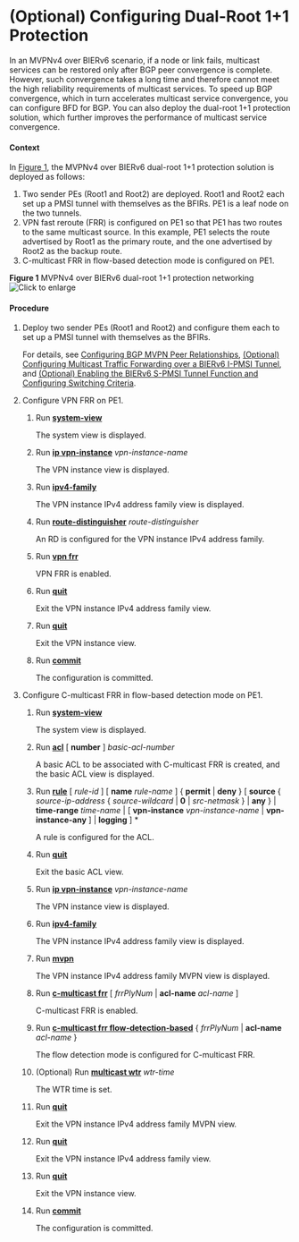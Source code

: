 (Optional) Configuring Dual-Root 1+1 Protection
===============================================

In an MVPNv4 over BIERv6 scenario, if a node or link fails, multicast services can be restored only after BGP peer convergence is complete. However, such convergence takes a long time and therefore cannot meet the high reliability requirements of multicast services. To speed up BGP convergence, which in turn accelerates multicast service convergence, you can configure BFD for BGP. You can also deploy the dual-root 1+1 protection solution, which further improves the performance of multicast service convergence.

#### Context

In [Figure 1](#EN-US_TASK_0283127778__fig2048117501308), the MVPNv4 over BIERv6 dual-root 1+1 protection solution is deployed as follows:

1. Two sender PEs (Root1 and Root2) are deployed. Root1 and Root2 each set up a PMSI tunnel with themselves as the BFIRs. PE1 is a leaf node on the two tunnels.
2. VPN fast reroute (FRR) is configured on PE1 so that PE1 has two routes to the same multicast source. In this example, PE1 selects the route advertised by Root1 as the primary route, and the one advertised by Root2 as the backup route.
3. C-multicast FRR in flow-based detection mode is configured on PE1.

**Figure 1** MVPNv4 over BIERv6 dual-root 1+1 protection networking  
![](figure/en-us_image_0283900046.png "Click to enlarge")
#### Procedure

1. Deploy two sender PEs (Root1 and Root2) and configure them each to set up a PMSI tunnel with themselves as the BFIRs.
   
   
   
   For details, see [Configuring BGP MVPN Peer Relationships](dc_bierv6_cfg_0009.html), [(Optional) Configuring Multicast Traffic Forwarding over a BIERv6 I-PMSI Tunnel](dc_bierv6_cfg_0010.html), and [(Optional) Enabling the BIERv6 S-PMSI Tunnel Function and Configuring Switching Criteria](dc_bierv6_cfg_0011.html).
2. Configure VPN FRR on PE1.
   1. Run [**system-view**](cmdqueryname=system-view)
      
      
      
      The system view is displayed.
   2. Run [**ip vpn-instance**](cmdqueryname=ip+vpn-instance) *vpn-instance-name*
      
      
      
      The VPN instance view is displayed.
   3. Run [**ipv4-family**](cmdqueryname=ipv4-family)
      
      
      
      The VPN instance IPv4 address family view is displayed.
   4. Run **[**route-distinguisher**](cmdqueryname=route-distinguisher)** *route-distinguisher*
      
      
      
      An RD is configured for the VPN instance IPv4 address family.
   5. Run [**vpn frr**](cmdqueryname=vpn+frr)
      
      
      
      VPN FRR is enabled.
   6. Run [**quit**](cmdqueryname=quit)
      
      
      
      Exit the VPN instance IPv4 address family view.
   7. Run [**quit**](cmdqueryname=quit)
      
      
      
      Exit the VPN instance view.
   8. Run [**commit**](cmdqueryname=commit)
      
      
      
      The configuration is committed.
3. Configure C-multicast FRR in flow-based detection mode on PE1.
   1. Run [**system-view**](cmdqueryname=system-view)
      
      
      
      The system view is displayed.
   2. Run [**acl**](cmdqueryname=acl) [ **number** ] *basic-acl-number*
      
      
      
      A basic ACL to be associated with C-multicast FRR is created, and the basic ACL view is displayed.
   3. Run [**rule**](cmdqueryname=rule) [ *rule-id* ] [ **name** *rule-name* ] { **permit** | **deny** } [ **source** { *source-ip-address* { *source-wildcard* | **0** | *src-netmask* } | **any** } | **time-range** *time-name* | [ **vpn-instance** *vpn-instance-name* | **vpn-instance-any** ] | **logging** ] \*
      
      
      
      A rule is configured for the ACL.
   4. Run [**quit**](cmdqueryname=quit)
      
      
      
      Exit the basic ACL view.
   5. Run [**ip vpn-instance**](cmdqueryname=ip+vpn-instance) *vpn-instance-name*
      
      
      
      The VPN instance view is displayed.
   6. Run [**ipv4-family**](cmdqueryname=ipv4-family)
      
      
      
      The VPN instance IPv4 address family view is displayed.
   7. Run [**mvpn**](cmdqueryname=mvpn)
      
      
      
      The VPN instance IPv4 address family MVPN view is displayed.
   8. Run [**c-multicast frr**](cmdqueryname=c-multicast+frr) [ *frrPlyNum* | **acl-name** *acl-name* ]
      
      
      
      C-multicast FRR is enabled.
   9. Run [**c-multicast frr flow-detection-based**](cmdqueryname=c-multicast+frr+flow-detection-based) { *frrPlyNum* | **acl-name** *acl-name* }
      
      
      
      The flow detection mode is configured for C-multicast FRR.
   10. (Optional) Run [**multicast wtr**](cmdqueryname=multicast+wtr) *wtr-time*
       
       
       
       The WTR time is set.
   11. Run [**quit**](cmdqueryname=quit)
       
       
       
       Exit the VPN instance IPv4 address family MVPN view.
   12. Run [**quit**](cmdqueryname=quit)
       
       
       
       Exit the VPN instance IPv4 address family view.
   13. Run [**quit**](cmdqueryname=quit)
       
       
       
       Exit the VPN instance view.
   14. Run [**commit**](cmdqueryname=commit)
       
       
       
       The configuration is committed.